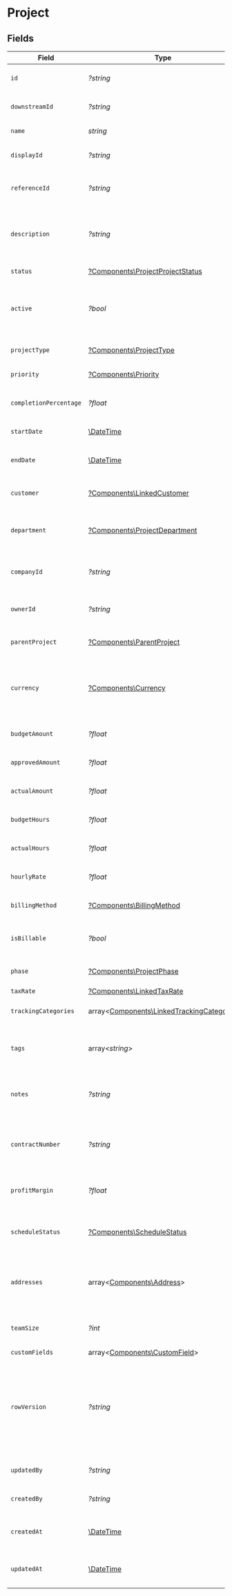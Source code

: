 # Project


## Fields

| Field                                                                                                                                      | Type                                                                                                                                       | Required                                                                                                                                   | Description                                                                                                                                | Example                                                                                                                                    |
| ------------------------------------------------------------------------------------------------------------------------------------------ | ------------------------------------------------------------------------------------------------------------------------------------------ | ------------------------------------------------------------------------------------------------------------------------------------------ | ------------------------------------------------------------------------------------------------------------------------------------------ | ------------------------------------------------------------------------------------------------------------------------------------------ |
| `id`                                                                                                                                       | *?string*                                                                                                                                  | :heavy_minus_sign:                                                                                                                         | A unique identifier for an object.                                                                                                         | 12345                                                                                                                                      |
| `downstreamId`                                                                                                                             | *?string*                                                                                                                                  | :heavy_minus_sign:                                                                                                                         | The third-party API ID of original entity                                                                                                  | 12345                                                                                                                                      |
| `name`                                                                                                                                     | *string*                                                                                                                                   | :heavy_check_mark:                                                                                                                         | Name of the project                                                                                                                        | Website Redesign Project                                                                                                                   |
| `displayId`                                                                                                                                | *?string*                                                                                                                                  | :heavy_minus_sign:                                                                                                                         | User-friendly project identifier                                                                                                           | PROJ-001                                                                                                                                   |
| `referenceId`                                                                                                                              | *?string*                                                                                                                                  | :heavy_minus_sign:                                                                                                                         | External reference identifier for the project                                                                                              | WD-REF-2024-001                                                                                                                            |
| `description`                                                                                                                              | *?string*                                                                                                                                  | :heavy_minus_sign:                                                                                                                         | Detailed description of the project                                                                                                        | Complete redesign of the company website including new branding and improved user experience                                               |
| `status`                                                                                                                                   | [?Components\ProjectProjectStatus](../../Models/Components/ProjectProjectStatus.md)                                                        | :heavy_minus_sign:                                                                                                                         | Current status of the project                                                                                                              | active                                                                                                                                     |
| `active`                                                                                                                                   | *?bool*                                                                                                                                    | :heavy_minus_sign:                                                                                                                         | Indicates whether the project is currently active or inactive                                                                              | true                                                                                                                                       |
| `projectType`                                                                                                                              | [?Components\ProjectType](../../Models/Components/ProjectType.md)                                                                          | :heavy_minus_sign:                                                                                                                         | Type or category of the project                                                                                                            | client_project                                                                                                                             |
| `priority`                                                                                                                                 | [?Components\Priority](../../Models/Components/Priority.md)                                                                                | :heavy_minus_sign:                                                                                                                         | Priority level of the project                                                                                                              | high                                                                                                                                       |
| `completionPercentage`                                                                                                                     | *?float*                                                                                                                                   | :heavy_minus_sign:                                                                                                                         | Percentage of project completion (0-100)                                                                                                   | 75.5                                                                                                                                       |
| `startDate`                                                                                                                                | [\DateTime](https://www.php.net/manual/en/class.datetime.php)                                                                              | :heavy_minus_sign:                                                                                                                         | Start date of the project                                                                                                                  | 2024-01-15                                                                                                                                 |
| `endDate`                                                                                                                                  | [\DateTime](https://www.php.net/manual/en/class.datetime.php)                                                                              | :heavy_minus_sign:                                                                                                                         | Expected or actual end date of the project                                                                                                 | 2024-06-30                                                                                                                                 |
| `customer`                                                                                                                                 | [?Components\LinkedCustomer](../../Models/Components/LinkedCustomer.md)                                                                    | :heavy_minus_sign:                                                                                                                         | The customer this entity is linked to.                                                                                                     |                                                                                                                                            |
| `department`                                                                                                                               | [?Components\ProjectDepartment](../../Models/Components/ProjectDepartment.md)                                                              | :heavy_minus_sign:                                                                                                                         | Department or organizational unit associated with the project                                                                              |                                                                                                                                            |
| `companyId`                                                                                                                                | *?string*                                                                                                                                  | :heavy_minus_sign:                                                                                                                         | The company ID the transaction belongs to                                                                                                  | 12345                                                                                                                                      |
| `ownerId`                                                                                                                                  | *?string*                                                                                                                                  | :heavy_minus_sign:                                                                                                                         | ID of the user who owns/manages this project                                                                                               | 12345                                                                                                                                      |
| `parentProject`                                                                                                                            | [?Components\ParentProject](../../Models/Components/ParentProject.md)                                                                      | :heavy_minus_sign:                                                                                                                         | Parent project if this is a subproject                                                                                                     |                                                                                                                                            |
| `currency`                                                                                                                                 | [?Components\Currency](../../Models/Components/Currency.md)                                                                                | :heavy_minus_sign:                                                                                                                         | Indicates the associated currency for an amount of money. Values correspond to [ISO 4217](https://en.wikipedia.org/wiki/ISO_4217).         | USD                                                                                                                                        |
| `budgetAmount`                                                                                                                             | *?float*                                                                                                                                   | :heavy_minus_sign:                                                                                                                         | Total budgeted amount for the project                                                                                                      | 50000                                                                                                                                      |
| `approvedAmount`                                                                                                                           | *?float*                                                                                                                                   | :heavy_minus_sign:                                                                                                                         | Approved budget amount for the project                                                                                                     | 48000                                                                                                                                      |
| `actualAmount`                                                                                                                             | *?float*                                                                                                                                   | :heavy_minus_sign:                                                                                                                         | Total actual amount spent on the project                                                                                                   | 45250.75                                                                                                                                   |
| `budgetHours`                                                                                                                              | *?float*                                                                                                                                   | :heavy_minus_sign:                                                                                                                         | Total budgeted hours for the project                                                                                                       | 400                                                                                                                                        |
| `actualHours`                                                                                                                              | *?float*                                                                                                                                   | :heavy_minus_sign:                                                                                                                         | Total actual hours worked on the project                                                                                                   | 385.5                                                                                                                                      |
| `hourlyRate`                                                                                                                               | *?float*                                                                                                                                   | :heavy_minus_sign:                                                                                                                         | Default hourly rate for project work                                                                                                       | 125                                                                                                                                        |
| `billingMethod`                                                                                                                            | [?Components\BillingMethod](../../Models/Components/BillingMethod.md)                                                                      | :heavy_minus_sign:                                                                                                                         | Method used for billing this project                                                                                                       | time_and_materials                                                                                                                         |
| `isBillable`                                                                                                                               | *?bool*                                                                                                                                    | :heavy_minus_sign:                                                                                                                         | Indicates if the project is billable to the customer                                                                                       | true                                                                                                                                       |
| `phase`                                                                                                                                    | [?Components\ProjectPhase](../../Models/Components/ProjectPhase.md)                                                                        | :heavy_minus_sign:                                                                                                                         | Current phase of the project lifecycle                                                                                                     | execution                                                                                                                                  |
| `taxRate`                                                                                                                                  | [?Components\LinkedTaxRate](../../Models/Components/LinkedTaxRate.md)                                                                      | :heavy_minus_sign:                                                                                                                         | N/A                                                                                                                                        |                                                                                                                                            |
| `trackingCategories`                                                                                                                       | array<[Components\LinkedTrackingCategory](../../Models/Components/LinkedTrackingCategory.md)>                                              | :heavy_minus_sign:                                                                                                                         | A list of linked tracking categories.                                                                                                      |                                                                                                                                            |
| `tags`                                                                                                                                     | array<*string*>                                                                                                                            | :heavy_minus_sign:                                                                                                                         | Tags associated with the project                                                                                                           | [<br/>"website",<br/>"redesign",<br/>"urgent"<br/>]                                                                                        |
| `notes`                                                                                                                                    | *?string*                                                                                                                                  | :heavy_minus_sign:                                                                                                                         | Additional notes about the project                                                                                                         | Client has requested modern design with mobile-first approach                                                                              |
| `contractNumber`                                                                                                                           | *?string*                                                                                                                                  | :heavy_minus_sign:                                                                                                                         | Contract or agreement number associated with the project                                                                                   | CNT-2024-001                                                                                                                               |
| `profitMargin`                                                                                                                             | *?float*                                                                                                                                   | :heavy_minus_sign:                                                                                                                         | Expected profit margin percentage for the project                                                                                          | 15.5                                                                                                                                       |
| `scheduleStatus`                                                                                                                           | [?Components\ScheduleStatus](../../Models/Components/ScheduleStatus.md)                                                                    | :heavy_minus_sign:                                                                                                                         | Current status of project schedule compared to plan                                                                                        | on_schedule                                                                                                                                |
| `addresses`                                                                                                                                | array<[Components\Address](../../Models/Components/Address.md)>                                                                            | :heavy_minus_sign:                                                                                                                         | An array of addresses associated with the project (billing, job site, etc.)                                                                |                                                                                                                                            |
| `teamSize`                                                                                                                                 | *?int*                                                                                                                                     | :heavy_minus_sign:                                                                                                                         | Number of team members assigned to the project                                                                                             | 8                                                                                                                                          |
| `customFields`                                                                                                                             | array<[Components\CustomField](../../Models/Components/CustomField.md)>                                                                    | :heavy_minus_sign:                                                                                                                         | N/A                                                                                                                                        |                                                                                                                                            |
| `rowVersion`                                                                                                                               | *?string*                                                                                                                                  | :heavy_minus_sign:                                                                                                                         | A binary value used to detect updates to a object and prevent data conflicts. It is incremented each time an update is made to the object. | 1-12345                                                                                                                                    |
| `updatedBy`                                                                                                                                | *?string*                                                                                                                                  | :heavy_minus_sign:                                                                                                                         | The user who last updated the object.                                                                                                      | 12345                                                                                                                                      |
| `createdBy`                                                                                                                                | *?string*                                                                                                                                  | :heavy_minus_sign:                                                                                                                         | The user who created the object.                                                                                                           | 12345                                                                                                                                      |
| `createdAt`                                                                                                                                | [\DateTime](https://www.php.net/manual/en/class.datetime.php)                                                                              | :heavy_minus_sign:                                                                                                                         | The date and time when the object was created.                                                                                             | 2020-09-30T07:43:32.000Z                                                                                                                   |
| `updatedAt`                                                                                                                                | [\DateTime](https://www.php.net/manual/en/class.datetime.php)                                                                              | :heavy_minus_sign:                                                                                                                         | The date and time when the object was last updated.                                                                                        | 2020-09-30T07:43:32.000Z                                                                                                                   |